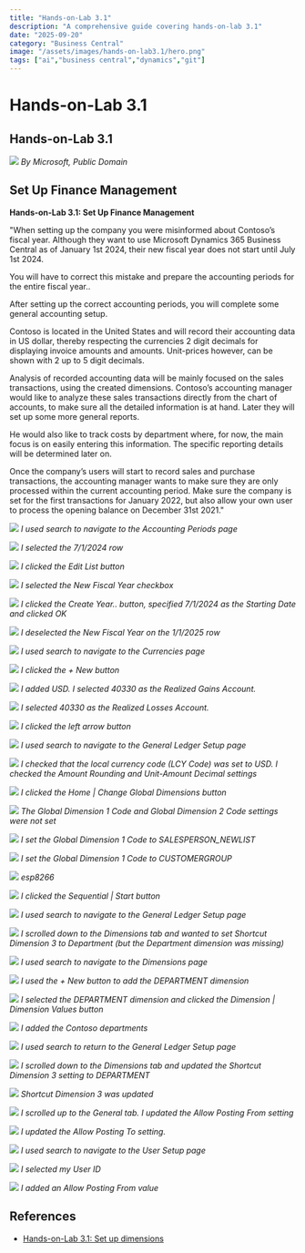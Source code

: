 ```yaml
---
title: "Hands-on-Lab 3.1"
description: "A comprehensive guide covering hands-on-lab 3.1"
date: "2025-09-20"
category: "Business Central"
image: "/assets/images/hands-on-lab3.1/hero.png"
tags: ["ai","business central","dynamics","git"]
---
```


# Hands-on-Lab 3.1

## Hands-on-Lab 3.1

![](/assets/images/hands-on-lab3.1/dynamics365-color.svg)
*By Microsoft, Public Domain*


## Set Up Finance Management

**Hands-on-Lab 3.1: Set Up Finance Management**

"When setting up the company you were misinformed about Contoso’s fiscal year. Although they want to use Microsoft Dynamics 365 Business Central as of January 1st 2024, their new fiscal year does not start until July 1st 2024.

You will have to correct this mistake and prepare the accounting periods for the entire fiscal year..

After setting up the correct accounting periods, you will complete some general accounting setup.

Contoso is located in the United States and will record their accounting data in US dollar, thereby respecting the currencies 2 digit decimals for displaying invoice amounts and amounts. Unit-prices however, can be shown with 2 up to 5 digit decimals.

Analysis of recorded accounting data will be mainly focused on the sales transactions, using the created dimensions. Contoso’s accounting manager would like to analyze these sales transactions directly from the chart of accounts, to make sure all the detailed information is at hand. Later they will set up some more general reports. 

He would also like to track costs by department where, for now, the main focus is on easily entering this information. The specific reporting details will be determined later on.

Once the company’s users will start to record sales and purchase transactions, the accounting manager wants to make sure they are only processed within the current accounting period. Make sure the company is set for the first transactions for January 2022, but also allow your own user to process the opening balance on December 31st 2021."

![](/assets/images/hands-on-lab3.1/screen-shot-2023-12-04-at-10.57.19-am-1836x535.png)
*I used search to navigate to the Accounting Periods page*

![](/assets/images/hands-on-lab3.1/screen-shot-2023-12-04-at-11.41.59-am-1836x944.png)
*I selected the 7/1/2024 row*

![](/assets/images/hands-on-lab3.1/screen-shot-2023-12-04-at-11.42.42-am-1836x948.png)
*I clicked the Edit List button*

![](/assets/images/hands-on-lab3.1/screen-shot-2023-12-04-at-11.43.18-am-1836x948.png)
*I selected the New Fiscal Year checkbox*

![](/assets/images/hands-on-lab3.1/screen-shot-2023-12-04-at-11.45.09-am-1836x948.png)
*I clicked the Create Year.. button, specified 7/1/2024 as the Starting Date and clicked OK*

![](/assets/images/hands-on-lab3.1/screen-shot-2023-12-04-at-11.46.37-am-1836x840.png)
*I deselected the New Fiscal Year on the 1/1/2025 row*

![](/assets/images/hands-on-lab3.1/screen-shot-2023-12-04-at-11.48.05-am-1836x843.png)
*I used search to navigate to the Currencies page*

![](/assets/images/hands-on-lab3.1/screen-shot-2023-12-04-at-11.48.31-am-1836x841.png)
*I clicked the + New button*

![](/assets/images/hands-on-lab3.1/screen-shot-2023-12-04-at-11.52.43-am-1836x917.png)
*I added USD. I selected 40330 as the Realized Gains Account.*

![](/assets/images/hands-on-lab3.1/screen-shot-2023-12-04-at-11.53.09-am-1836x922.png)
*I selected 40330 as the Realized Losses Account.*

![](/assets/images/hands-on-lab3.1/screen-shot-2023-12-04-at-11.53.20-am-1836x919.png)
*I clicked the left arrow button*

![](/assets/images/hands-on-lab3.1/screen-shot-2023-12-04-at-11.53.57-am-1836x821.png)
*I used search to navigate to the General Ledger Setup page*

![](/assets/images/hands-on-lab3.1/screen-shot-2023-12-04-at-11.55.31-am-1836x917.png)
*I checked that the local currency code (LCY Code) was set to USD. I checked the Amount Rounding and Unit-Amount Decimal settings*

![](/assets/images/hands-on-lab3.1/screen-shot-2023-12-04-at-11.56.49-am-1836x917.png)
*I clicked the Home | Change Global Dimensions button*

![](/assets/images/hands-on-lab3.1/screen-shot-2023-12-04-at-11.57.00-am-1836x918.png)
*The Global Dimension 1 Code and Global Dimension 2 Code settings were not set*

![](/assets/images/hands-on-lab3.1/screen-shot-2023-12-04-at-11.57.18-am-1836x916.png)
*I set the Global Dimension 1 Code to SALESPERSON_NEWLIST*

![](/assets/images/hands-on-lab3.1/screen-shot-2023-12-04-at-11.57.37-am-1836x916.png)
*I set the Global Dimension 1 Code to CUSTOMERGROUP*

![](/assets/images/hands-on-lab3.1/screen-shot-2023-12-04-at-11.58.12-am-1836x366.png)
*esp8266*

![](/assets/images/hands-on-lab3.1/screen-shot-2023-12-04-at-11.58.21-am-1836x913.png)
*I clicked the Sequential | Start button*

![](/assets/images/hands-on-lab3.1/screen-shot-2023-12-04-at-12.14.02-pm-1836x810.png)
*I used search to navigate to the General Ledger Setup page*

![](/assets/images/hands-on-lab3.1/screen-shot-2023-12-04-at-12.15.13-pm-1836x810.png)
*I scrolled down to the Dimensions tab and wanted to set Shortcut Dimension 3 to Department (but the Department dimension was missing)*

![](/assets/images/hands-on-lab3.1/screen-shot-2023-12-04-at-12.22.16-pm-1836x729.png)
*I used search to navigate to the Dimensions page*

![](/assets/images/hands-on-lab3.1/screen-shot-2023-12-04-at-12.23.24-pm-1836x810.png)
*I used the + New button to add the DEPARTMENT dimension*

![](/assets/images/hands-on-lab3.1/screen-shot-2023-12-04-at-12.23.37-pm-1836x806.png)
*I selected the DEPARTMENT dimension and clicked the Dimension | Dimension Values button*

![](/assets/images/hands-on-lab3.1/screen-shot-2023-12-04-at-12.25.18-pm-1836x704.png)
*I added the Contoso departments*

![](/assets/images/hands-on-lab3.1/screen-shot-2023-12-04-at-12.26.11-pm-1836x687.png)
*I used search to return to the General Ledger Setup page*

![](/assets/images/hands-on-lab3.1/screen-shot-2023-12-04-at-12.26.35-pm-1836x806.png)
*I scrolled down to the Dimensions tab and updated the Shortcut Dimension 3 setting to DEPARTMENT*

![](/assets/images/hands-on-lab3.1/screen-shot-2023-12-04-at-12.27.03-pm-1836x809.png)
*Shortcut Dimension 3 was updated*

![](/assets/images/hands-on-lab3.1/screen-shot-2023-12-04-at-12.28.43-pm-1836x810.png)
*I scrolled up to the General tab. I updated the Allow Posting From setting*

![](/assets/images/hands-on-lab3.1/screen-shot-2023-12-04-at-12.29.13-pm-1836x806.png)
*I updated the Allow Posting To setting.*

![](/assets/images/hands-on-lab3.1/screen-shot-2023-12-04-at-12.30.24-pm-1836x809.png)
*I used search to navigate to the User Setup page*

![](/assets/images/hands-on-lab3.1/screen-shot-2023-12-04-at-12.30.40-pm-1836x809.png)
*I selected my User ID*

![](/assets/images/hands-on-lab3.1/screen-shot-2023-12-04-at-12.37.45-pm-1836x812.png)
*I added an Allow Posting From value*
## References

- [Hands-on-Lab 3.1: Set up dimensions](https://microsoftlearning.github.io/MB-800-Business-Central-Functional-Consultant/Instructions/Labs/LAB%5BMB-800%5D_M03_Lab01_Set_up_Finance.html)